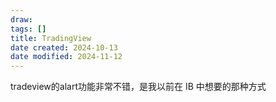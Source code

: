 ```yaml
---
draw:
tags: []
title: TradingView
date created: 2024-10-13
date modified: 2024-11-12
---
```


tradeview的alart功能非常不错，是我以前在 IB 中想要的那种方式
